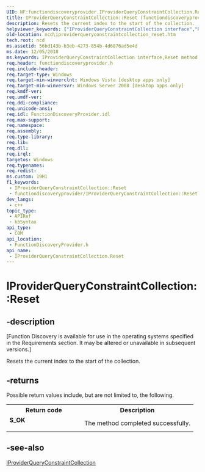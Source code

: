 ```yaml
---
UID: NF:functiondiscoveryprovider.IProviderQueryConstraintCollection.Reset
title: IProviderQueryConstraintCollection::Reset (functiondiscoveryprovider.h)
description: Resets the current index to the start of the collection.
helpviewer_keywords: ["IProviderQueryConstraintCollection interface","Reset method","IProviderQueryConstraintCollection.Reset","IProviderQueryConstraintCollection::Reset","Reset","Reset method","Reset method","IProviderQueryConstraintCollection interface","functiondiscoveryprovider/IProviderQueryConstraintCollection::Reset","ncd.iproviderqueryconstraintcollection_reset"]
old-location: ncd\iproviderqueryconstraintcollection_reset.htm
tech.root: ncd
ms.assetid: 56bd143b-b3eb-4273-854b-4d6876ad5e4d
ms.date: 12/05/2018
ms.keywords: IProviderQueryConstraintCollection interface,Reset method, IProviderQueryConstraintCollection.Reset, IProviderQueryConstraintCollection::Reset, Reset, Reset method, Reset method,IProviderQueryConstraintCollection interface, functiondiscoveryprovider/IProviderQueryConstraintCollection::Reset, ncd.iproviderqueryconstraintcollection_reset
req.header: functiondiscoveryprovider.h
req.include-header: 
req.target-type: Windows
req.target-min-winverclnt: Windows Vista [desktop apps only]
req.target-min-winversvr: Windows Server 2008 [desktop apps only]
req.kmdf-ver: 
req.umdf-ver: 
req.ddi-compliance: 
req.unicode-ansi: 
req.idl: FunctionDiscoveryProvider.idl
req.max-support: 
req.namespace: 
req.assembly: 
req.type-library: 
req.lib: 
req.dll: 
req.irql: 
targetos: Windows
req.typenames: 
req.redist: 
ms.custom: 19H1
f1_keywords:
 - IProviderQueryConstraintCollection::Reset
 - functiondiscoveryprovider/IProviderQueryConstraintCollection::Reset
dev_langs:
 - c++
topic_type:
 - APIRef
 - kbSyntax
api_type:
 - COM
api_location:
 - FunctionDiscoveryProvider.h
api_name:
 - IProviderQueryConstraintCollection.Reset
---
```


# IProviderQueryConstraintCollection::Reset


## -description

<p class="CCE_Message">[Function Discovery is available for use in the operating systems specified in the Requirements section. It may be altered or unavailable in subsequent versions.]

Resets the current index to the start of the collection.



## -returns

Possible return values include, but are not limited to, the following.

<table>
<tr>
<th>Return code</th>
<th>Description</th>
</tr>
<tr>
<td width="40%">
<dl>
<dt><b>S_OK</b></dt>
</dl>
</td>
<td width="60%">
The method completed successfully.

</td>
</tr>
</table>

## -see-also

<a href="/windows/desktop/api/functiondiscoveryprovider/nn-functiondiscoveryprovider-iproviderqueryconstraintcollection">IProviderQueryConstraintCollection</a>
